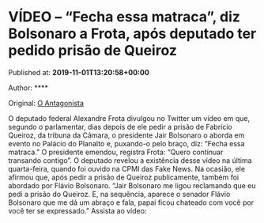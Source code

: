 
# VÍDEO – “Fecha essa matraca”, diz Bolsonaro a Frota, após deputado ter pedido prisão de Queiroz

Published at: **2019-11-01T13:20:58+00:00**

Author: ****

Original: [O Antagonista](https://www.oantagonista.com/brasil/video-fecha-essa-matraca-diz-bolsonaro-a-frota-apos-deputado-ter-pedido-prisao-de-queiroz/)

O deputado federal Alexandre Frota divulgou no Twitter um vídeo em que, segundo o parlamentar, dias depois de ele pedir a prisão de Fabrício Queiroz, da tribuna da Câmara, o presidente Jair Bolsonaro o aborda em evento no Palácio do Planalto e, puxando-o pelo braço, diz:
“Fecha essa matraca.”
O presidente emendou, registra Frota: “Quero continuar transando contigo”.
O deputado revelou a existência desse vídeo na última quarta-feira, quando foi ouvido na CPMI das Fake News. Na ocasião, ele afirmou que, após pedir a prisão de Queiroz publicamente, também foi abordado por Flávio Bolsonaro.
“Jair Bolsonaro me ligou reclamando que eu pedi a prisão do Queiroz. E, na sequência, aparece o senador Flávio Bolsonaro que me dá um abraço e fala, papai ficou chateado com você por você ter se expressado.”
Assista ao vídeo:
